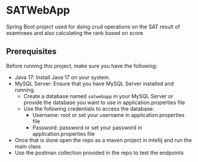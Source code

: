 # SATWebApp
Spring Boot project used for doing crud operations on the SAT result of examinees and also calculating the rank based on score

## Prerequisites

Before running this project, make sure you have the following:

- Java 17: Install Java 17 on your system.
- MySQL Server: Ensure that you have MySQL Server installed and running.
  - Create a database named `satwebapp` in your MySQL Server or provide the database you want to use in application.properties file
  - Use the following credentials to access the database:
    - Username: root or set your username in application.properties file
    - Password: password or set your password in application.properties file
 - Once that is done open the repo as a maven project in intellij and run the main class
 - Use the postman collection provided in the repo to test the endpoints
